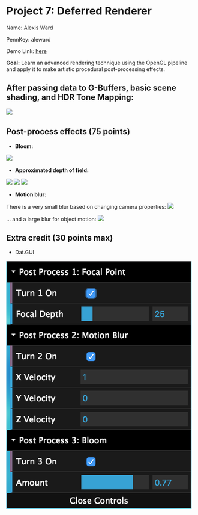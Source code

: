 # Project 7: Deferred Renderer

Name: Alexis Ward

PennKey: aleward

Demo Link: [here](https://aleward.github.io/deferred-renderer-aleward/)

**Goal:** Learn an advanced rendering technique using the OpenGL pipeline and apply it to make artistic procedural post-processing effects.

## After passing data to G-Buffers, basic scene shading, and HDR Tone Mapping:
![](base.gif)

## Post-process effects (75 points)
* __Bloom:__

![](bloom.gif)

* __Approximated depth of field:__

![](original.gif)
![](distance.gif)
![](mid-depth.gif)

* __Motion blur:__

There is a very small blur based on changing camera properties:
![](GOOD-camera-motion.gif)

... and a large blur for object motion:
![](GOOD-blur-loop.gif)


## Extra credit (30 points max)
* Dat.GUI

![](gui.png)
